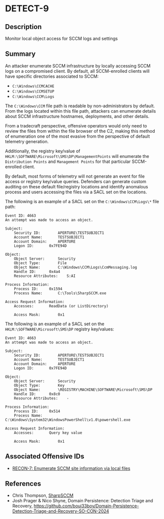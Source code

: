 # DETECT-9

## Description
Monitor local object access for SCCM logs and settings

## Summary
An attacker enumerate SCCM infrastructure by locally accessing SCCM logs on a compromised client.
By default, all SCCM-enrolled clients will have specific directories associated to SCCM:
* `C:\Windows\CCMCACHE`
* `C:\Windows\CCMSETUP`
* `C:\Windows\CCM\Logs`

The `C:\Windows\CCM` file path is readable by non-administrators by default. From the logs located within this file path, attackers can enumerate details about SCCM infrastructure hostnames, deployments, and other details.

From a tradecraft perspective, offensive operators would only need to review the files from within the file browser of the C2, making this method of enumeration one of the most evasive from the perspective of default telemetry generation.

Additionally, the registry key/value of `HKLM:\SOFTWARE\Microsoft\SMS\DP\ManagementPoints` will enumerate the `Distribution Points` and `Management Points` for that particular SCCM-enrolled client.

By default, most forms of telemetry will not generate an event for file access or registry key/value queries. Defenders can generate custom auditing on these default file/registry locations and identify anomalous process and users accessing the files via a SACL set on the locations.

The following is an example of a SACL set on the `C:\Windows\CCM\Logs\*` file path:

```
Event ID: 4663
An attempt was made to access an object.

Subject:
	Security ID:		APERTURE\TESTSUBJECT1
	Account Name:		TESTSUBJECT1
	Account Domain:		APERTURE
	Logon ID:		0x7FE94D

Object:
	Object Server:		Security
	Object Type:		File
	Object Name:		C:\Windows\CCM\Logs\CcmMessaging.log
	Handle ID:		0x4a4
	Resource Attributes:	S:AI

Process Information:
	Process ID:		0x1594
	Process Name:		C:\Tools\SharpSCCM.exe

Access Request Information:
	Accesses:		ReadData (or ListDirectory)
				
	Access Mask:		0x1
```

The following is an example of a SACL set on the `HKLM:\SOFTWARE\Microsoft\SMS\DP` registry key/values:

```
Event ID: 4663
An attempt was made to access an object.

Subject:
	Security ID:		APERTURE\TESTSUBJECT1
	Account Name:		TESTSUBJECT1
	Account Domain:		APERTURE
	Logon ID:		0x7FE94D

Object:
	Object Server:		Security
	Object Type:		Key
	Object Name:		\REGISTRY\MACHINE\SOFTWARE\Microsoft\SMS\DP
	Handle ID:		0x8c0
	Resource Attributes:	-

Process Information:
	Process ID:		0x514
	Process Name:		C:\Windows\System32\WindowsPowerShell\v1.0\powershell.exe

Access Request Information:
	Accesses:		Query key value
				
	Access Mask:		0x1
```

## Associated Offensive IDs
- [RECON-7: Enumerate SCCM site information via local files](../../../attack-techniques/RECON/RECON-7/recon-7_description.md)


## References
- Chris Thompson, [SharpSCCM](https://github.com/Mayyhem/SharpSCCM/)
- Josh Prager & Nico Shyne, Domain Persistence: Detection Triage and Recovery, https://github.com/bouj33boy/Domain-Persistence-Detection-Triage-and-Recovery-SO-CON-2024
